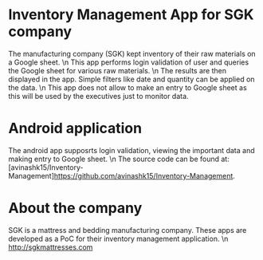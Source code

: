 # Inventory Management App for SGK company
The manufacturing company (SGK) kept inventory of their raw materials on a Google sheet. \n
This app performs login validation of user and queries the Google sheet for various raw materials. \n
The results are then displayed in the app. Simple filters like date and quantity can be applied on the data. \n
This app does not allow to make an entry to Google sheet as this will be used by the executives just to monitor data.

# Android application
The android app supposrts login validation, viewing the important data and making entry to Google sheet. \n
The source code can be found at: [avinashk15/Inventory-Management]https://github.com/avinashk15/Inventory-Management.

# About the company
SGK is a mattress and bedding manufacturing company. These apps are developed as a PoC for their inventory management application. \n
http://sgkmattresses.com

